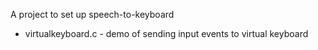 A project to set up speech-to-keyboard

- virtualkeyboard.c - demo of sending input events to virtual keyboard
